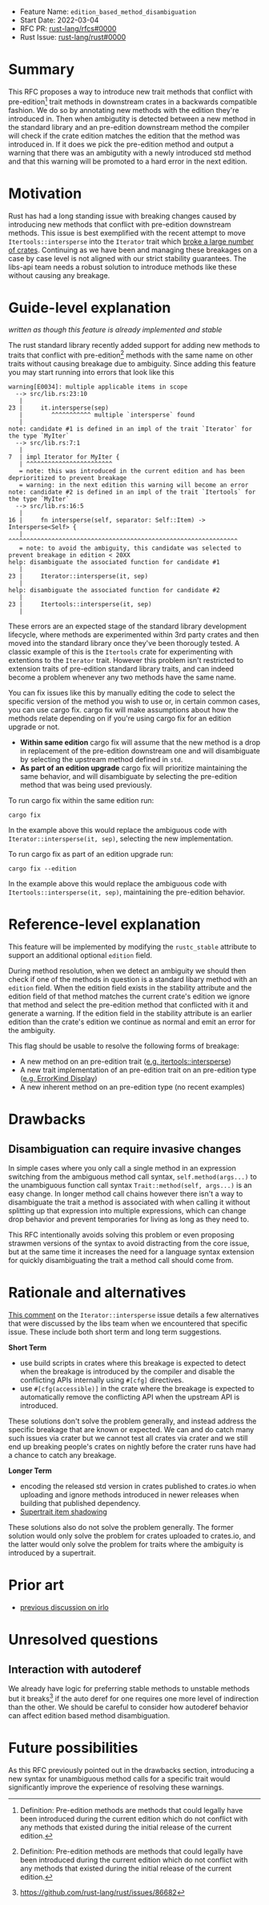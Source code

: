 - Feature Name: `edition_based_method_disambiguation`
- Start Date: 2022-03-04
- RFC PR: [rust-lang/rfcs#0000](https://github.com/rust-lang/rfcs/pull/0000)
- Rust Issue: [rust-lang/rust#0000](https://github.com/rust-lang/rust/issues/0000)

# Summary
[summary]: #summary

This RFC proposes a way to introduce new trait methods that conflict with
pre-edition[^1] trait methods in downstream crates in a backwards compatible fashion.
We do so by annotating new methods with the edition they're introduced in. Then
when ambigutity is detected between a new method in the standard library and an
pre-edition downstream method the compiler will check if the crate edition matches
the edition that the method was introduced in. If it does we pick the
pre-edition method and output a warning that there was
an ambigutity with a newly introduced std method and that this warning will be
promoted to a hard error in the next edition.

# Motivation
[motivation]: #motivation

Rust has had a long standing issue with breaking changes caused by introducing
new methods that conflict with pre-edition downstream methods. This issue is best
exemplified with the recent attempt to move `Itertools::intersperse` into the
`Iterator` trait which [broke a large number of
crates](https://github.com/rust-lang/rust/issues/88967). Continuing as we have
been and managing these breakages on a case by case level is not aligned with
our strict stability guarantees. The libs-api team needs a robust solution to
introduce methods like these without causing any breakage.

# Guide-level explanation
[guide-level-explanation]: #guide-level-explanation

*written as though this feature is already implemented and stable*

The rust standard library recently added support for adding new methods to
traits that conflict with pre-edition[^1] methods with the same name on other
traits without causing breakage due to ambiguity. Since adding this feature you
may start running into errors that look like this

```
warning[E0034]: multiple applicable items in scope
  --> src/lib.rs:23:10
   |
23 |     it.intersperse(sep)
   |        ^^^^^^^^^^^ multiple `intersperse` found
   |
note: candidate #1 is defined in an impl of the trait `Iterator` for the type `MyIter`
  --> src/lib.rs:7:1
   |
7  | impl Iterator for MyIter {
   | ^^^^^^^^^^^^^^^^^^^^^^^^
   = note: this was introduced in the current edition and has been deprioritized to prevent breakage
   = warning: in the next edition this warning will become an error
note: candidate #2 is defined in an impl of the trait `Itertools` for the type `MyIter`
  --> src/lib.rs:16:5
   |
16 |     fn intersperse(self, separator: Self::Item) -> Intersperse<Self> {
   |     ^^^^^^^^^^^^^^^^^^^^^^^^^^^^^^^^^^^^^^^^^^^^^^^^^^^^^^^^^^^^^^^^
   = note: to avoid the ambiguity, this candidate was selected to prevent breakage in edition < 20XX
help: disambiguate the associated function for candidate #1
   |
23 |     Iterator::intersperse(it, sep)
   |
help: disambiguate the associated function for candidate #2
   |
23 |     Itertools::intersperse(it, sep)
   |
```

These errors are an expected stage of the standard library development
lifecycle, where methods are experimented within 3rd party crates and then
moved into the standard library once they've been thorougly tested. A classic
example of this is the `Itertools` crate for experimenting with extentions to
the `Iterator` trait. However this problem isn't restricted to extension traits
of pre-edition standard library traits, and can indeed become a problem whenever
any two methods have the same name.

You can fix issues like this by manually editing the code to select the
specific version of the method you wish to use or, in certain common cases, you
can use cargo fix. cargo fix will make assumptions about how the methods relate
depending on if you're using cargo fix for an edition upgrade or not.

* **Within same edition** cargo fix will assume that the new method is a drop
  in replacement of the pre-edition downstream one and will disambiguate by
  selecting the upstream method defined in `std`.
* **As part of an edition upgrade** cargo fix will prioritize maintaining the
  same behavior, and will disambiguate by selecting the pre-edition method that
  was being used previously.

To run cargo fix within the same edition run:

```
cargo fix
```

In the example above this would replace the ambiguous code with
`Iterator::intersperse(it, sep)`, selecting the new implementation.

To run cargo fix as part of an edition upgrade run:

```
cargo fix --edition
```

In the example above this would replace the ambiguous code with
`Itertools::intersperse(it, sep)`, maintaining the pre-edition behavior.

# Reference-level explanation
[reference-level-explanation]: #reference-level-explanation

This feature will be implemented by modifying the `rustc_stable` attribute to
support an additional optional `edition` field.

During method resolution, when we detect an ambiguity we should then check if
one of the methods in question is a standard libary method with an `edition`
field. When the edition field exists in the stability attribute and the edition
field of that method matches the current crate's edition we ignore that method
and select the pre-edition method that conflicted with it and generate a
warning. If the edition field in the stability attribute is an earlier edition
than the crate's edition we continue as normal and emit an error for the
ambiguity.

This flag should be usable to resolve the following forms of breakage:

* A new method on an pre-edition trait ([e.g.
  itertools::intersperse](https://github.com/rust-lang/rust/issues/88967))
* A new trait implementation of an pre-edition trait on an pre-edition type ([e.g.
  ErrorKind Display](https://github.com/rust-lang/rust/issues/94507))
* A new inherent method on an pre-edition type (no recent examples)

# Drawbacks
[drawbacks]: #drawbacks

## Disambiguation can require invasive changes

In simple cases where you only call a single method in an expression switching
from the ambiguous method call syntax, `self.method(args...)` to the
unambiguous function call syntax `Trait::method(self, args...)` is an easy
change. In longer method call chains however there isn't a way to disambiguate
the trait a method is associated with when calling it without splitting up that
expression into multiple expressions, which can change drop behavior and
prevent temporaries for living as long as they need to.

This RFC intentionally avoids solving this problem or even proposing strawmen
versions of the syntax to avoid distracting from the core issue, but at the
same time it increases the need for a language syntax extension for quickly
disambiguating the trait a method call should come from.

# Rationale and alternatives
[rationale-and-alternatives]: #rationale-and-alternatives

[This
comment](https://github.com/rust-lang/rust/issues/88967#issuecomment-938024847)
on the `Iterator::intersperse` issue details a few alternatives that were
discussed by the libs team when we encountered that specific issue. These
include both short term and long term suggestions.

**Short Term**

* use build scripts in crates where this breakage is expected to detect when
  the breakage is introduced by the compiler and disable the conflicting APIs
  internally using `#[cfg]` directives.
* use `#[cfg(accessible)]` in the crate where the breakage is expected to
  automatically remove the conflicting API when the upstream API is introduced.

These solutions don't solve the problem generally, and instead address the
specific breakage that are known or expected. We can and do catch many such
issues via crater but we cannot test all crates via crater and we still end up
breaking people's crates on nightly before the crater runs have had a chance to
catch any breakage.

**Longer Term**

* encoding the released std version in crates published to crates.io when
  uploading and ignore methods introduced in newer releases when building that
  published dependency.
* [Supertrait item shadowing](https://github.com/rust-lang/rfcs/pull/2845)

These solutions also do not solve the problem generally. The former solution
would only solve the problem for crates uploaded to crates.io, and the latter
would only solve the problem for traits where the ambiguity is introduced by a
supertrait.

# Prior art
[prior-art]: #prior-art

- [previous discussion on irlo](https://internals.rust-lang.org/t/idea-paths-in-method-names/6834/14?u=scottmcm)

# Unresolved questions
[unresolved-questions]: #unresolved-questions

## Interaction with autoderef

We already have logic for preferring stable methods to unstable methods but it
breaks[^2] if the auto deref for one requires one more level of indirection
than the other. We should be careful to consider how autoderef behavior can
affect edition based method disambiguation.


# Future possibilities
[future-possibilities]: #future-possibilities

As this RFC previously pointed out in the drawbacks section, introducing a new
syntax for unambiguous method calls for a specific trait would significantly
improve the experience of resolving these warnings.

[^1]: Definition: Pre-edition methods are methods that could legally have been
  introduced during the current edition which do not conflict with any methods
  that existed during the initial release of the current edition.
[^2]: https://github.com/rust-lang/rust/issues/86682
